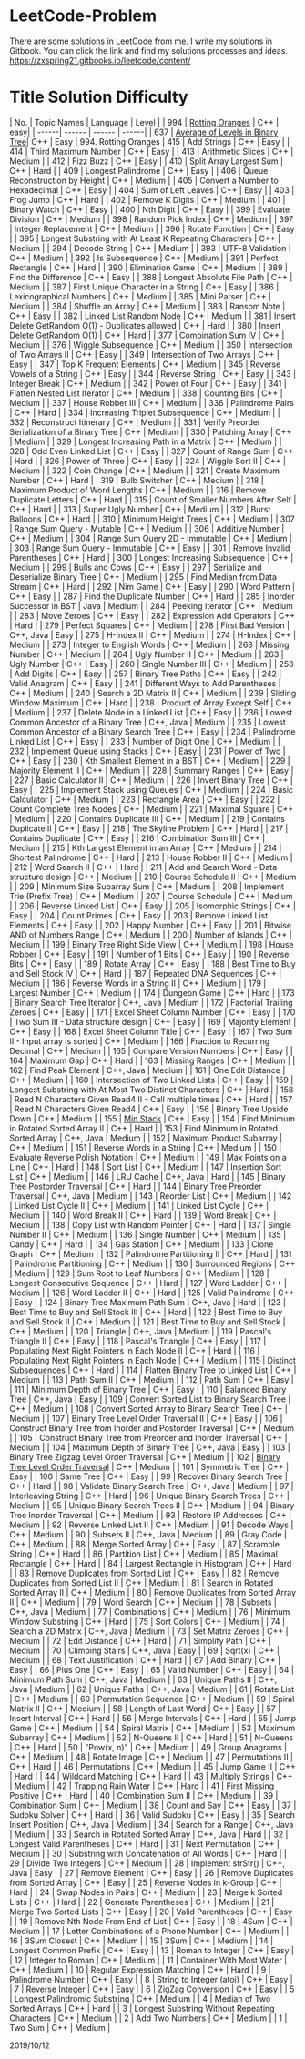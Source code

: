 # LeetCode-Problem
There are some solutions in LeetCode from me.
I write my solutions in Gitbook.
You can click the link and find my solutions processes and ideas.
https://zxspring21.gitbooks.io/leetcode/content/

#	Title	Solution	Difficulty
| No. | Topic Names | Language | Level |
| 994 | [Rotting Oranges](https://leetcode.com/problems/rotting-oranges/discuss/407583/C%2B%2B-12ms-faster-than-15.90-BFS) | C++ | easy|
| ------| ------ | ------ | ------|
| 637 | [Average of Levels in Binary Tree](https://leetcode.com/problems/average-of-levels-in-binary-tree/discuss/403064/C%2B%2B-24ms-faster-40.95-easy-understanding)| C++ | Easy |
994. Rotting Oranges
| 415 | Add Strings | C++ | Easy |
| 414 | Third Maximum Number | C++ | Easy |
| 413 | Arithmetic Slices | C++ | Medium |
| 412 | Fizz Buzz | C++ | Easy |
| 410 | Split Array Largest Sum | C++ | Hard |
| 409 | Longest Palindrome | C++ | Easy |
| 406 | Queue Reconstruction by Height | C++ | Medium |
| 405 | Convert a Number to Hexadecimal | C++ | Easy |
| 404 | Sum of Left Leaves | C++ | Easy |
| 403 | Frog Jump | C++ | Hard |
| 402 | Remove K Digits | C++ | Medium |
| 401 | Binary Watch | C++ | Easy |
| 400 | Nth Digit | C++ | Easy |
| 399 | Evaluate Division | C++ | Medium |
| 398 | Random Pick Index | C++ | Medium |
| 397 | Integer Replacement | C++ | Medium |
| 396 | Rotate Function | C++ | Easy |
| 395 | Longest Substring with At Least K Repeating Characters | C++ | Medium |
| 394 | Decode String | C++ | Medium |
| 393 | UTF-8 Validation | C++ | Medium |
| 392 | Is Subsequence | C++ | Medium |
| 391 | Perfect Rectangle | C++ | Hard |
| 390 | Elimination Game | C++ | Medium |
| 389 | Find the Difference | C++ | Easy |
| 388 | Longest Absolute File Path | C++ | Medium |
| 387 | First Unique Character in a String | C++ | Easy |
| 386 | Lexicographical Numbers | C++ | Medium |
| 385 | Mini Parser | C++ | Medium |
| 384 | Shuffle an Array | C++ | Medium |
| 383 | Ransom Note | C++ | Easy |
| 382 | Linked List Random Node | C++ | Medium |
| 381 | Insert Delete GetRandom O(1) - Duplicates allowed | C++ | Hard |
| 380 | Insert Delete GetRandom O(1) | C++ | Hard |
| 377 | Combination Sum IV | C++ | Medium |
| 376 | Wiggle Subsequence | C++ | Medium |
| 350 | Intersection of Two Arrays II | C++ | Easy |
| 349 | Intersection of Two Arrays | C++ | Easy |
| 347 | Top K Frequent Elements | C++ | Medium |
| 345 | Reverse Vowels of a String | C++ | Easy |
| 344 | Reverse String | C++ | Easy |
| 343 | Integer Break | C++ | Medium |
| 342 | Power of Four | C++ | Easy |
| 341 | Flatten Nested List Iterator | C++ | Medium |
| 338 | Counting Bits | C++ | Medium |
| 337 | House Robber III | C++ | Medium |
| 336 | Palindrome Pairs | C++ | Hard |
| 334 | Increasing Triplet Subsequence | C++ | Medium |
| 332 | Reconstruct Itinerary | C++ | Medium |
| 331 | Verify Preorder Serialization of a Binary Tree | C++ | Medium |
| 330 | Patching Array | C++ | Medium |
| 329 | Longest Increasing Path in a Matrix | C++ | Medium |
| 328 | Odd Even Linked List | C++ | Easy |
| 327 | Count of Range Sum | C++ | Hard |
| 326 | Power of Three | C++ | Easy |
| 324 | Wiggle Sort II | C++ | Medium |
| 322 | Coin Change | C++ | Medium |
| 321 | Create Maximum Number | C++ | Hard |
| 319 | Bulb Switcher | C++ | Medium |
| 318 | Maximum Product of Word Lengths | C++ | Medium |
| 316 | Remove Duplicate Letters | C++ | Hard |
| 315 | Count of Smaller Numbers After Self | C++ | Hard |
| 313 | Super Ugly Number | C++ | Medium |
| 312 | Burst Balloons | C++ | Hard |
| 310 | Minimum Height Trees | C++ | Medium |
| 307 | Range Sum Query - Mutable | C++ | Medium |
| 306 | Additive Number | C++ | Medium |
| 304 | Range Sum Query 2D - Immutable | C++ | Medium |
| 303 | Range Sum Query - Immutable | C++ | Easy |
| 301 | Remove Invalid Parentheses | C++ | Hard |
| 300 | Longest Increasing Subsequence | C++ | Medium |
| 299 | Bulls and Cows | C++ | Easy |
| 297 | Serialize and Deserialize Binary Tree | C++ | Medium |
| 295 | Find Median from Data Stream | C++ | Hard |
| 292 | Nim Game | C++ | Easy |
| 290 | Word Pattern | C++ | Easy |
| 287 | Find the Duplicate Number | C++ | Hard |
| 285 | Inorder Successor in BST  | Java | Medium |
| 284 | Peeking Iterator | C++ | Medium |
| 283 | Move Zeroes | C++ | Easy |
| 282 | Expression Add Operators | C++ | Hard |
| 279 | Perfect Squares | C++ | Medium |
| 278 | First Bad Version | C++, Java | Easy |
| 275 | H-Index II | C++ | Medium |
| 274 | H-Index | C++ | Medium |
| 273 | Integer to English Words | C++ | Medium |
| 268 | Missing Number | C++ | Medium |
| 264 | Ugly Number II | C++ | Medium |
| 263 | Ugly Number | C++ | Easy |
| 260 | Single Number III | C++ | Medium |
| 258 | Add Digits | C++ | Easy |
| 257 | Binary Tree Paths | C++ | Easy |
| 242 | Valid Anagram | C++ | Easy |
| 241 | Different Ways to Add Parentheses | C++ | Medium |
| 240 | Search a 2D Matrix II | C++ | Medium |
| 239 | Sliding Window Maximum | C++ | Hard |
| 238 | Product of Array Except Self | C++ | Medium |
| 237 | Delete Node in a Linked List | C++ | Easy |
| 236 | Lowest Common Ancestor of a Binary Tree | C++, Java | Medium |
| 235 | Lowest Common Ancestor of a Binary Search Tree | C++ | Easy |
| 234 | Palindrome Linked List | C++ | Easy |
| 233 | Number of Digit One | C++ | Medium |
| 232 | Implement Queue using Stacks | C++ | Easy |
| 231 | Power of Two | C++ | Easy |
| 230 | Kth Smallest Element in a BST | C++ | Medium |
| 229 | Majority Element II | C++ | Medium |
| 228 | Summary Ranges | C++ | Easy |
| 227 | Basic Calculator II | C++ | Medium |
| 226 | Invert Binary Tree | C++ | Easy |
| 225 | Implement Stack using Queues | C++ | Medium |
| 224 | Basic Calculator | C++ | Medium |
| 223 | Rectangle Area | C++ | Easy |
| 222 | Count Complete Tree Nodes | C++ | Medium |
| 221 | Maximal Square | C++ | Medium |
| 220 | Contains Duplicate III | C++ | Medium |
| 219 | Contains Duplicate II | C++ | Easy |
| 218 | The Skyline Problem | C++ | Hard |
| 217 | Contains Duplicate | C++ | Easy |
| 216 | Combination Sum III | C++ | Medium |
| 215 | Kth Largest Element in an Array | C++ | Medium |
| 214 | Shortest Palindrome | C++ | Hard |
| 213 | House Robber II | C++ | Medium |
| 212 | Word Search II | C++ | Hard |
| 211 | Add and Search Word - Data structure design | C++ | Medium |
| 210 | Course Schedule II | C++ | Medium |
| 209 | Minimum Size Subarray Sum | C++ | Medium |
| 208 | Implement Trie (Prefix Tree) | C++ | Medium |
| 207 | Course Schedule | C++ | Medium |
| 206 | Reverse Linked List | C++ | Easy |
| 205 | Isomorphic Strings | C++ | Easy |
| 204 | Count Primes | C++ | Easy |
| 203 | Remove Linked List Elements | C++ | Easy |
| 202 | Happy Number | C++ | Easy |
| 201 | Bitwise AND of Numbers Range | C++ | Medium |
| 200 | Number of Islands | C++ | Medium |
| 199 | Binary Tree Right Side View | C++ | Medium |
| 198 | House Robber | C++ | Easy |
| 191 | Number of 1 Bits | C++ | Easy |
| 190 | Reverse Bits | C++ | Easy |
| 189 | Rotate Array | C++ | Easy |
| 188 | Best Time to Buy and Sell Stock IV | C++ | Hard |
| 187 | Repeated DNA Sequences | C++ | Medium |
| 186 | Reverse Words in a String II  | C++ | Medium |
| 179 | Largest Number | C++ | Medium |
| 174 | Dungeon Game | C++ | Hard |
| 173 | Binary Search Tree Iterator | C++, Java | Medium |
| 172 | Factorial Trailing Zeroes | C++ | Easy |
| 171 | Excel Sheet Column Number | C++ | Easy |
| 170 | Two Sum III - Data structure design  | C++ | Easy |
| 169 | Majority Element | C++ | Easy |
| 168 | Excel Sheet Column Title | C++ | Easy |
| 167 | Two Sum II - Input array is sorted  | C++ | Medium |
| 166 | Fraction to Recurring Decimal | C++ | Medium |
| 165 | Compare Version Numbers | C++ | Easy |
| 164 | Maximum Gap | C++ | Hard |
| 163 | Missing Ranges  | C++ | Medium |
| 162 | Find Peak Element | C++, Java | Medium |
| 161 | One Edit Distance | C++ | Medium |
| 160 | Intersection of Two Linked Lists | C++ | Easy |
| 159 | Longest Substring with At Most Two Distinct Characters  | C++ | Hard |
| 158 | Read N Characters Given Read4 II - Call multiple times  | C++ | Hard |
| 157 | Read N Characters Given Read4  | C++ | Easy |
| 156 | Binary Tree Upside Down  | C++ | Medium |
| 155 | [Min Stack](https://leetcode.com/problems/min-stack/discuss/403094/C%2B%2B-120ms-faster-6.81-easy-understanding-Using-Vector) | C++ | Easy |
| 154 | Find Minimum in Rotated Sorted Array II | C++ | Hard |
| 153 | Find Minimum in Rotated Sorted Array | C++, Java | Medium |
| 152 | Maximum Product Subarray | C++ | Medium |
| 151 | Reverse Words in a String | C++ | Medium |
| 150 | Evaluate Reverse Polish Notation | C++ | Medium |
| 149 | Max Points on a Line | C++ | Hard |
| 148 | Sort List | C++ | Medium |
| 147 | Insertion Sort List | C++ | Medium |
| 146 | LRU Cache | C++, Java | Hard |
| 145 | Binary Tree Postorder Traversal | C++ | Hard |
| 144 | Binary Tree Preorder Traversal | C++, Java | Medium |
| 143 | Reorder List | C++ | Medium |
| 142 | Linked List Cycle II | C++ | Medium |
| 141 | Linked List Cycle | C++ | Medium |
| 140 | Word Break II | C++ | Hard |
| 139 | Word Break | C++ | Medium |
| 138 | Copy List with Random Pointer | C++ | Hard |
| 137 | Single Number II | C++ | Medium |
| 136 | Single Number | C++ | Medium |
| 135 | Candy | C++ | Hard |
| 134 | Gas Station | C++ | Medium |
| 133 | Clone Graph | C++ | Medium |
| 132 | Palindrome Partitioning II | C++ | Hard |
| 131 | Palindrome Partitioning | C++ | Medium |
| 130 | Surrounded Regions | C++ | Medium |
| 129 | Sum Root to Leaf Numbers | C++ | Medium |
| 128 | Longest Consecutive Sequence | C++ | Hard |
| 127 | Word Ladder | C++ | Medium |
| 126 | Word Ladder II | C++ | Hard |
| 125 | Valid Palindrome | C++ | Easy |
| 124 | Binary Tree Maximum Path Sum | C++, Java | Hard |
| 123 | Best Time to Buy and Sell Stock III | C++ | Hard |
| 122 | Best Time to Buy and Sell Stock II | C++ | Medium |
| 121 | Best Time to Buy and Sell Stock | C++ | Medium |
| 120 | Triangle | C++, Java | Medium |
| 119 | Pascal's Triangle II | C++ | Easy |
| 118 | Pascal's Triangle | C++ | Easy |
| 117 | Populating Next Right Pointers in Each Node II | C++ | Hard |
| 116 | Populating Next Right Pointers in Each Node | C++ | Medium |
| 115 | Distinct Subsequences | C++ | Hard |
| 114 | Flatten Binary Tree to Linked List | C++ | Medium |
| 113 | Path Sum II | C++ | Medium |
| 112 | Path Sum | C++ | Easy |
| 111 | Minimum Depth of Binary Tree | C++ | Easy |
| 110 | Balanced Binary Tree | C++, Java | Easy |
| 109 | Convert Sorted List to Binary Search Tree | C++ | Medium |
| 108 | Convert Sorted Array to Binary Search Tree | C++ | Medium |
| 107 | Binary Tree Level Order Traversal II | C++ | Easy |
| 106 | Construct Binary Tree from Inorder and Postorder Traversal | C++ | Medium |
| 105 | Construct Binary Tree from Preorder and Inorder Traversal | C++ | Medium |
| 104 | Maximum Depth of Binary Tree | C++, Java | Easy |
| 103 | Binary Tree Zigzag Level Order Traversal | C++ | Medium |
| 102 | [Binary Tree Level Order Traversal](https://leetcode.com/problems/binary-tree-level-order-traversal/discuss/402410/C%2B%2B-4ms-faster-than-93.44-easy-understanding) | C++ | Medium |
| 101 | Symmetric Tree | C++ | Easy |
| 100 | Same Tree | C++ | Easy |
| 99 | Recover Binary Search Tree | C++ | Hard |
| 98 | Validate Binary Search Tree | C++, Java | Medium |
| 97 | Interleaving String | C++ | Hard |
| 96 | Unique Binary Search Trees | C++ | Medium |
| 95 | Unique Binary Search Trees II | C++ | Medium |
| 94 | Binary Tree Inorder Traversal | C++ | Medium |
| 93 | Restore IP Addresses | C++ | Medium |
| 92 | Reverse Linked List II | C++ | Medium |
| 91 | Decode Ways | C++ | Medium |
| 90 | Subsets II | C++, Java | Medium |
| 89 | Gray Code | C++ | Medium |
| 88 | Merge Sorted Array | C++ | Easy |
| 87 | Scramble String | C++ | Hard |
| 86 | Partition List | C++ | Medium |
| 85 | Maximal Rectangle | C++ | Hard |
| 84 | Largest Rectangle in Histogram | C++ | Hard |
| 83 | Remove Duplicates from Sorted List | C++ | Easy |
| 82 | Remove Duplicates from Sorted List II | C++ | Medium |
| 81 | Search in Rotated Sorted Array II | C++ | Medium |
| 80 | Remove Duplicates from Sorted Array II | C++ | Medium |
| 79 | Word Search | C++ | Medium |
| 78 | Subsets | C++, Java | Medium |
| 77 | Combinations | C++ | Medium |
| 76 | Minimum Window Substring | C++ | Hard |
| 75 | Sort Colors | C++ | Medium |
| 74 | Search a 2D Matrix | C++, Java | Medium |
| 73 | Set Matrix Zeroes | C++ | Medium |
| 72 | Edit Distance | C++ | Hard |
| 71 | Simplify Path | C++ | Medium |
| 70 | Climbing Stairs | C++, Java | Easy |
| 69 | Sqrt(x) | C++ | Medium |
| 68 | Text Justification | C++ | Hard |
| 67 | Add Binary | C++ | Easy |
| 66 | Plus One | C++ | Easy |
| 65 | Valid Number | C++ | Easy |
| 64 | Minimum Path Sum | C++, Java | Medium |
| 63 | Unique Paths II | C++, Java | Medium |
| 62 | Unique Paths | C++, Java | Medium |
| 61 | Rotate List | C++ | Medium |
| 60 | Permutation Sequence | C++ | Medium |
| 59 | Spiral Matrix II | C++ | Medium |
| 58 | Length of Last Word | C++ | Easy |
| 57 | Insert Interval | C++ | Hard |
| 56 | Merge Intervals | C++ | Hard |
| 55 | Jump Game | C++ | Medium |
| 54 | Spiral Matrix | C++ | Medium |
| 53 | Maximum Subarray | C++ | Medium |
| 52 | N-Queens II | C++ | Hard |
| 51 | N-Queens | C++ | Hard |
| 50 | "Pow(x, n)" | C++ | Medium |
| 49 | Group Anagrams | C++ | Medium |
| 48 | Rotate Image | C++ | Medium |
| 47 | Permutations II | C++ | Hard |
| 46 | Permutations | C++ | Medium |
| 45 | Jump Game II | C++ | Hard |
| 44 | Wildcard Matching | C++ | Hard |
| 43 | Multiply Strings | C++ | Medium |
| 42 | Trapping Rain Water | C++ | Hard |
| 41 | First Missing Positive | C++ | Hard |
| 40 | Combination Sum II | C++ | Medium |
| 39 | Combination Sum | C++ | Medium |
| 38 | Count and Say | C++ | Easy |
| 37 | Sudoku Solver | C++ | Hard |
| 36 | Valid Sudoku | C++ | Easy |
| 35 | Search Insert Position | C++, Java | Medium |
| 34 | Search for a Range | C++, Java | Medium |
| 33 | Search in Rotated Sorted Array | C++, Java | Hard |
| 32 | Longest Valid Parentheses | C++ | Hard |
| 31 | Next Permutation | C++ | Medium |
| 30 | Substring with Concatenation of All Words | C++ | Hard |
| 29 | Divide Two Integers | C++ | Medium |
| 28 | Implement strStr() | C++, Java | Easy |
| 27 | Remove Element | C++ | Easy |
| 26 | Remove Duplicates from Sorted Array | C++ | Easy |
| 25 | Reverse Nodes in k-Group | C++ | Hard |
| 24 | Swap Nodes in Pairs | C++ | Medium |
| 23 | Merge k Sorted Lists | C++ | Hard |
| 22 | Generate Parentheses | C++ | Medium |
| 21 | Merge Two Sorted Lists | C++ | Easy |
| 20 | Valid Parentheses | C++ | Easy |
| 19 | Remove Nth Node From End of List | C++ | Easy |
| 18 | 4Sum | C++ | Medium |
| 17 | Letter Combinations of a Phone Number | C++ | Medium |
| 16 | 3Sum Closest | C++ | Medium |
| 15 | 3Sum | C++ | Medium |
| 14 | Longest Common Prefix | C++ | Easy |
| 13 | Roman to Integer | C++ | Easy |
| 12 | Integer to Roman | C++ | Medium |
| 11 | Container With Most Water | C++ | Medium |
| 10 | Regular Expression Matching | C++ | Hard |
| 9 | Palindrome Number | C++ | Easy |
| 8 | String to Integer (atoi) | C++ | Easy |
| 7 | Reverse Integer | C++ | Easy |
| 6 | ZigZag Conversion | C++ | Easy |
| 5 | Longest Palindromic Substring | C++ | Medium |
| 4 | Median of Two Sorted Arrays | C++ | Hard |
| 3 | Longest Substring Without Repeating Characters | C++ | Medium |
| 2 | Add Two Numbers | C++ | Medium |
| 1 | Two Sum | C++ | Medium |

2019/10/12
